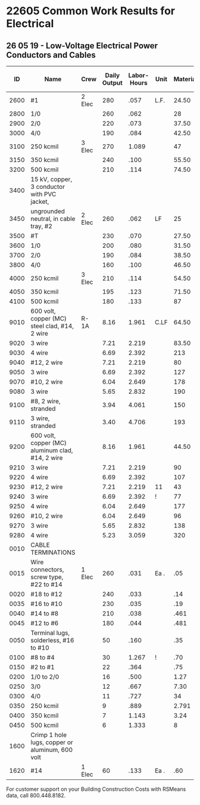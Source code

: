 # 22605 Common Work Results for Electrical  
## 26 05 19 - Low-Voltage Electrical Power Conductors and Cables

| ID    | Name                                                                 | Crew   | Daily Output | Labor-Hours | Unit | Material | Labor | Equipment | Total   | Total Incl O&P |
|-------|----------------------------------------------------------------------|--------|--------------|-------------|------|----------|-------|-----------|---------|----------------|
| 2600  | #1                                                                   | 2 Elec | 280          | .057        | L.F. | 24.50    | 3.78  |           | 28.28   | 32.50          |
| 2800  | 1/0                                                                  |        | 260          | .062        |      | 28       | 4.07  |           | 32.07   | 36.50          |
| 2900  | 2/0                                                                  |        | 220          | .073        |      | 37.50    | 4.81  |           | 42.31   | 48             |
| 3000  | 4/0                                                                  |        | 190          | .084        |      | 42.50    | 5.55  |           | 48.05   | 55             |
| 3100  | 250 kcmil                                                            | 3 Elec | 270          | 1.089       |      | 47       | 5.90  |           | 52.90   | 61             |
| 3150  | 350 kcmil                                                            |        | 240          | .100        |      | 55.50    | 6.60  |           | 62.10   | 71             |
| 3200  | 500 kcmil                                                            |        | 210          | .114        |      | 74.50    | 7.55  |           | 82.05   | 93.50          |
| 3400  | 15 kV, copper, 3 conductor with PVC jacket,                          |        |              |             |      |          |       |           |         |                |
| 3450  | ungrounded neutral, in cable tray, #2                                | 2 Elec | 260          | .062        | LF   | 25       | 4.07  |           | 29.07   | 33.50          |
| 3500  | #T                                                                   |        | 230          | .070        |      | 27.50    | 4.61  |           | 32.11   | 37.50          |
| 3600  | 1/0                                                                  |        | 200          | .080        |      | 31.50    | 5.30  |           | 36.80   | 42.50          |
| 3700  | 2/0                                                                  |        | 190          | .084        |      | 38.50    | 5.55  |           | 44.05   | 51             |
| 3800  | 4/0                                                                  |        | 160          | .100        |      | 46.50    | 6.60  |           | 53.10   | 61.50          |
| 4000  | 250 kcmil                                                            | 3 Elec | 210          | .114        |      | 54.50    | 7.55  |           | 62.05   | 71.50          |
| 4050  | 350 kcmil                                                            |        | 195          | .123        |      | 71.50    | 8.15  |           | 79.65   | 90.50          |
| 4100  | 500 kcmil                                                            |        | 180          | .133        |      | 87       | 8.85  |           | 95.85   | 109            |
| 9010  | 600 volt, copper (MC) steel clad, #14, 2 wire                        | R-1A   | 8.16         | 1.961       | C.LF | 64.50    | 117   |           | 181.50  | 245            |
| 9020  | 3 wire                                                               |        | 7.21         | 2.219       |      | 83.50    | 132   |           | 215.50  | 289            |
| 9030  | 4 wire                                                               |        | 6.69         | 2.392       |      | 213      | 142   |           | 355     | 445            |
| 9040  | #12, 2 wire                                                          |        | 7.21         | 2.219       |      | 80       | 132   |           | 212     | 285            |
| 9050  | 3 wire                                                               |        | 6.69         | 2.392       |      | 127      | 142   |           | 269     | 350            |
| 9070  | #10, 2 wire                                                          |        | 6.04         | 2.649       |      | 178      | 158   |           | 336     | 430            |
| 9080  | 3 wire                                                               |        | 5.65         | 2.832       |      | 190      | 169   |           | 359     | 460            |
| 9100  | #8, 2 wire, stranded                                                 |        | 3.94         | 4.061       |      | 150      | 242   |           | 392     | 525            |
| 9110  | 3 wire, stranded                                                     |        | 3.40         | 4.706       |      | 193      | 280   |           | 473     | 625            |
| 9200  | 600 volt, copper (MC) aluminum clad, #14, 2 wire                     |        | 8.16         | 1.961       |      | 44.50    | 117   |           | 161.50  | 223            |
| 9210  | 3 wire                                                               |        | 7.21         | 2.219       |      | 90       | 132   |           | 222     | 296            |
| 9220  | 4 wire                                                               |        | 6.69         | 2.392       |      | 107      | 142   |           | 249     | 330            |
| 9230  | #12, 2 wire                                                          |        | 7.21         | 2.219       | 11   | 43       | 1     | 132       | 175     | 244            |
| 9240  | 3 wire                                                               |        | 6.69         | 2.392       | !    | 77       | 1     | 142       | 219     | 297            |
| 9250  | 4 wire                                                               |        | 6.04         | 2.649       |      | 177      | 158   |           | 335     | 430            |
| 9260  | #10, 2 wire                                                          |        | 6.04         | 2.649       |      | 96       | 158   |           | 254     | 340            |
| 9270  | 3 wire                                                               |        | 5.65         | 2.832       |      | 138      | 169   |           | 307     | 405            |
| 9280  | 4 wire                                                               |        | 5.23         | 3.059       |      | 320      | 182   |           | 502     | 620            |
| 0010  | CABLE TERMINATIONS                                                   |        |              |             |      |          |       |           |         |                |
| 0015  | Wire connectors, screw type, #22 to #14                              | 1 Elec | 260          | .031        | Ea . | .05      | 2.04  |           | 2.09    | 3.09           |
| 0020  | #18 to #12                                                           |        | 240          | .033        |      | .14      | 2.21  |           | 2.35    | 3.43           |
| 0035  | #16 to #10                                                           |        | 230          | .035        |      | .19      | 2.30  |           | 2.49    | 3.63           |
| 0040  | #14 to #8                                                            |        | 210          | .038        |      | .461     | 2.52  |           | 2.98    | 4.26           |
| 0045  | #12 to #6                                                            |        | 180          | .044        |      | .481     | 2.94  |           | 3.42    | 4.90           |
| 0050  | Terminal lugs, solderless, #16 to #10                                |        | 50           | .160        |      | .35      | 10.60 |           | 10.95   | 116.15         |
| 0100  | #8 to #4                                                             |        | 30           | 1.267       | !    | .70      | 17.65 |           | 18.35   | 27             |
| 0150  | #2 to #1                                                             |        | 22           | .364        |      | .75      | 24    |           | 24.75   | 37             |
| 0200  | 1/0 to 2/0                                                           |        | 16           | .500        |      | 1.27     | 33    |           | 34.27   | 50.50          |
| 0250  | 3/0                                                                  |        | 12           | .667        |      | 7.30     | 44    |           | 51.30   | 73.50          |
| 0300  | 4/0                                                                  |        | 11           | .727        |      | 34       | 48    |           | 82      | 109            |
| 0350  | 250 kcmil                                                            |        | 9            | .889        |      | 2.791    | 59    |           | 61.791  | 90.50          |
| 0400  | 350 kcmil                                                            |        | 7            | 1.143       |      | 3.24     | 75.50 |           | 78.74   | 116            |
| 0450  | 500 kcmil                                                            |        | 6            | 1.333       |      | 8        | 88.50 | 1         | 96.50   | 140            |
| 1600  | Crimp 1 hole lugs, copper or aluminum, 600 volt                      |        |              |             |      |          |       |           |         |                |
| 1620  | #14                                                                  | 1 Elec | 60           | .133        | Ea . | .60      | 8.85  |           | 9.45    | 13.75          |

For customer support on your Building Construction Costs with RSMeans data, call 800.448.8182.